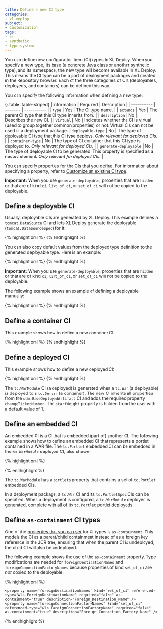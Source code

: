 ```yaml
---
title: Define a new CI type
categories:
- xl-deploy
subject:
- Customization
tags:
- ci
- synthetic
- type system
---
```


You can define new configuration item (CI) types in XL Deploy. When you specify a new type, its base (a concrete Java class or another synthetic type), and its namespace, the new type will become available in XL Deploy. This means the CI type can be a part of deployment packages and created in the Repository browser. Each of the three categories of CIs (deployables, deployeds, and containers) can be defined this way.

You can specify the following information when defining a new type:

{:.table .table-striped}
| Information | Required | Description |
| ----------- | -------- | ----------- |
| `type` | Yes | The CI type name. |
| `extends` | Yes | The parent CI type that this CI type inherits from. |
| `description` | No | Describes the new CI. |
| `virtual` | No | Indicates whether the CI is virtual (used to group together common properties) or not. Virtual CIs can not be used in a deployment package.
| `deployable-type` | No | The type of deployable CI type that this CI type deploys. *Only relevant for deployed CIs.* |
| `container-type` | No | The type of CI container that this CI type is deployed to. *Only relevant for deployed CIs.* |
| `generate-deployable` | No | The type of deployable CI to be generated. This property is specified as a nested element. *Only relevant for deployed CIs.* |

You can specify properties for the CIs that you define. For information about specifying a property, refer to [Customize an existing CI type](/xl-deploy/how-to/customize-an-existing-ci-type.html).

**Important:** When you use `generate-deployable`, properties that are `hidden` or that are of kind `ci`, `list_of_ci`, or `set_of_ci` will not be copied to the deployable.

## Define a deployable CI

Usually, deployable CIs are generated by XL Deploy. This example defines a `tomcat.DataSource` CI and lets XL Deploy generate the deployable (`tomcat.DataSourceSpec`) for it:

{% highlight xml %}
<type type="tomcat.DataSource" extends="tomcat.JndiContextElement" deployable-type="jee.DataSourceSpec" description="DataSource installed to a Tomcat Virtual Host or the Common Context">
    <generate-deployable type="tomcat.DataSourceSpec" extends="jee.DataSourceSpec"/>
    <property name="driverClassName" description="The fully qualified Java class name of the JDBC driver to be used."/>
    <property name="url" description="The connection URL to be passed to our JDBC driver to establish a connection."/>
</type>
{% endhighlight %}

You can also copy default values from the deployed type definition to the generated deployable type. Here is an example:

{% highlight xml %}
<type type="tomcat.DataSource" extends="tomcat.JndiContextElement" deployable-type="jee.DataSourceSpec" description="DataSource installed to a Tomcat Virtual Host or the Common Context">
    <generate-deployable type="tomcat.DataSourceSpec" extends="jee.DataSourceSpec" copy-default-values="true"/>
    <property name="driverClassName" description="The fully qualified Java class name of the JDBC driver to be used." default="{% raw %}{{DATASOURCE_DRIVER}}{% endraw %}"/>
    <property name="url" description="The connection URL to be passed to our JDBC driver to establish a connection." default="{% raw %}{{DATASOURCE_URL}}{% endraw %}"/>
</type>
{% endhighlight %}

**Important:** When you use `generate-deployable`, properties that are `hidden` or that are of kind `ci`, `list_of_ci`, or `set_of_ci` will not be copied to the deployable.

The following example shows an example of defining a deployable manually:

{% highlight xml %}
<type type="acme.CustomWar" extends="jee.War">
    <property name="startApplication" kind="boolean" required="true"/>
</type>
{% endhighlight %}

## Define a container CI

This example shows how to define a new container CI:

{% highlight xml %}
<type type="tc.Server" extends="generic.Container">
    <property name="home" default="/tmp/tomcat"/>
</type>
{% endhighlight %}

## Define a deployed CI

This example shows how to define a new deployed CI:

{% highlight xml %}
<type type="tc.WarModule" extends="udm.BaseDeployedArtifact" deployable-type="jee.War" container-type="tc.Server">
    <generate-deployable type="tc.War" extends="jee.War"/>
    <property name="changeTicketNumber" required="true"/>
    <property name="startWeight" default="1" hidden="true"/>
</type>
{% endhighlight %}

The `tc.WarModule` CI (a deployed) is generated when a `tc.War` (a deployable) is deployed to a `tc.Server` (a container). The new CI inherits all properties from the `udm.BaseDeployedArtifact` CI and adds the required property `changeTicketNumber`. The `startWeight` property is hidden from the user with a default value of 1.

## Define an embedded CI

An embedded CI is a CI that is embedded (part of) another CI. The following example shows how to define an embedded CI that represents a portlet contained in a WAR file. The `tc.Portlet` embedded CI can be embedded in the `tc.WarModule` deployed CI, also shown:

{% highlight xml %}
<type type="tc.Server" extends="udm.BaseContainer">
    <property name="host" kind="ci" referenced-type="overthere.Host" as-containment="true" />
</type>

<type type="tc.WarModule" extends="udm.BaseDeployedArtifact" deployable-type="jee.War" container-type="tc.Server">
    <property name="changeTicketNumber" required="true"/>
    <property name="startWeight" default="1" hidden="true"/>
    <property name="portlets" kind="set_of_ci" referenced-type="tc.Portlet" as-containment="true"/>
</type>

<type type="tc.War" extends="jee.War">
    <property name="changeTicketNumber" required="true"/>
    <property name="startWeight" default="1" hidden="true"/>
    <property name="portlets" kind="set_of_ci" referenced-type="tc.PortletSpec" as-containment="true"/>
</type>

<type type="tc.Portlet" extends="udm.BaseEmbeddedDeployed" deployable-type="tc.PortletSpec" container-type="tc.WarModule">
    <generate-deployable type="tc.PortletSpec" extends="udm.BaseEmbeddedDeployable" />
</type>
{% endhighlight %}

The `tc.WarModule` has a `portlets` property that contains a set of `tc.Portlet` embedded CIs.

In a deployment package, a `tc.War` CI and its `tc.PortletSpec` CIs can be specified. When a deployment is configured, a `tc.WarModule` deployed is generated, complete with all of its `tc.Portlet` portlet deployeds.

## Define `as-containment` CI types

One of the [properties that you can set](/xl-deploy/how-to/customize-an-existing-ci-type.html) for CI types is `as-containment`. This models the CI as a parent/child containment instead of as a foreign key reference in the JCR tree, ensuring that when the parent CI is undeployed, the child CI will also be undeployed.

The following example shows the use of the `as-containment` property. Type modifications are needed for `foreignDestinationNames` and `foreignConnectionFactoryNames` because properties of kind `set_of_ci` are *not* copied to the deployable.

{% highlight xml %}
 <type type="wls.ForeignJmsServer" extends="wls.Resource" deployable-type="wls.ForeignJmsServerSpec" description="Foreign JMS Server">
    <generate-deployable type="wls.ForeignJmsServerSpec" extends="wls.ResourceSpec" description="Specification for a foreign JMS server"/>

    <property name="foreignDestinationNames" kind="set_of_ci" referenced-type="wls.ForeignDestinationName" required="false" as-containment="true" description="Foreign_Destination_Name" />
    <property name="foreignConnectionFactoryNames" kind="set_of_ci" referenced-type="wls.ForeignConnectionFactoryName" required="false" as-containment="true" description="Foreign_Connection_Factory_Name" />
 </type>

 <type-modification type="wls.ForeignJmsServerSpec">
      <property name="foreignDestinationNames" kind="set_of_ci" referenced-type="wls.ForeignDestinationNameSpec" required="false" as-containment="true" description="Foreign_Destination_Name" />
      <property name="foreignConnectionFactoryNames" kind="set_of_ci" referenced-type="wls.ForeignConnectionFactorySpec" required="false" as-containment="true" description="Foreign_Connection_Factory_Name" />
 </type-modification>
{% endhighlight %}
